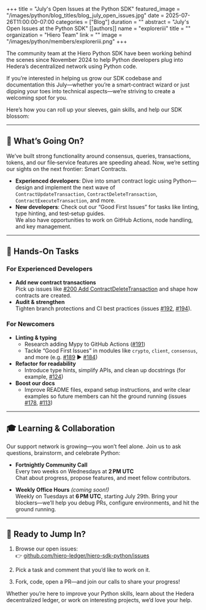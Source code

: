 +++
title = "July's Open Issues at the Python SDK"
featured_image = "/images/python/blog_titles/blog_july_open_issues.jpg"
date = 2025-07-26T11:00:00-07:00
categories = ["Blog"]
duration = ""
abstract = "July's Open Issues at the Python SDK"
[[authors]]
name = "exploreriii"
title = ""
organization = "Hiero Team"
link = ""
image = "/images/python/members/exploreriii.png"
+++

The community team at the Hiero Python SDK have been working behind the scenes since November 2024 to help Python developers plug into Hedera’s decentralized network using Python code. 

If you’re interested in helping us grow our SDK codebase and documentation this July—whether you’re a smart‑contract wizard or just dipping your toes into technical aspects—we’re striving to create a welcoming spot for you. 

Here’s how you can roll up your sleeves, gain skills, and help our SDK blossom:

---

## 🚀 What’s Going On?

We’ve built strong functionality around consensus, queries, transactions, tokens, and our file‑service features are speeding ahead. Now, we’re setting our sights on the next frontier: Smart Contracts.

- **Experienced developers**: Dive into smart contract logic using Python—design and implement the next wave of  
  `ContractUpdateTransaction`, `ContractDeleteTransaction`, `ContractExecuteTransaction`, and more.  
- **New developers**: Check out our “Good First Issues” for tasks like linting, type hinting, and test‑setup guides.  
  We also have opportunities to work on GitHub Actions, node handling, and key management.

---

## 🔧 Hands‑On Tasks

### For Experienced Developers
- **Add new contract transactions**  
 Pick up issues like [#200 Add ContractDeleteTransaction](https://github.com/hiero-ledger/hiero-sdk-python/issues/200) and shape how contracts are created.
- **Audit & strengthen**  
 Tighten branch protections and CI best practices (issues [#192](https://github.com/hiero-ledger/hiero-sdk-python/issues/192), [#194](https://github.com/hiero-ledger/hiero-sdk-python/issues/194)).

### For Newcomers
- **Linting & typing**
  - Research adding Mypy to GitHub Actions ([#191](https://github.com/hiero-ledger/hiero-sdk-python/issues/191))
  - Tackle “Good First Issues” in modules like `crypto`, `client`, `consensus`, and more (e.g. [#189](https://github.com/hiero-ledger/hiero-sdk-python/issues/189) ▶ [#184](https://github.com/hiero-ledger/hiero-sdk-python/issues/184))
- **Refactor for readability**
  - Introduce type hints, simplify APIs, and clean up docstrings (for example, [#124](https://github.com/hiero-ledger/hiero-sdk-python/issues/124))
- **Boost our docs**
  - Improve README files, expand setup instructions, and write clear examples so future members can hit the ground running (issues [#178](https://github.com/hiero-ledger/hiero-sdk-python/issues/178), [#113](https://github.com/hiero-ledger/hiero-sdk-python/issues/113))

---

## 🎓 Learning & Collaboration

Our support network is growing—you won’t feel alone. Join us to ask questions, brainstorm, and celebrate Python:

- **Fortnightly Community Call**  
  Every two weeks on Wednesdays at **2 PM UTC**  
  Chat about progress, propose features, and meet fellow contributors.

- **Weekly Office Hours** *(coming soon!)*  
  Weekly on Tuesdays at **6 PM UTC**, starting July 29th. 
  Bring your blockers—we’ll help you debug PRs, configure environments, and hit the ground running.

---

## 🏁 Ready to Jump In?

1. Browse our open issues:  
   👉 [github.com/hiero-ledger/hiero-sdk-python/issues](https://github.com/hiero-ledger/hiero-sdk-python/issues)

2. Pick a task and comment that you’d like to work on it.

3. Fork, code, open a PR—and join our calls to share your progress!

Whether you’re here to improve your Python skills, learn about the Hedera decentralized ledger, or work on interesting projects, we’d love your help.  
